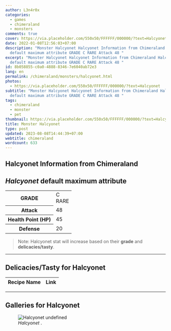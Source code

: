 ```yaml
---
author: L3n4r0x
categories:
  - games
  - chimeraland
  - monsters
comments: true
cover: https://via.placeholder.com/550x50/FFFFFF/000000/?text=Halcyonet
date: 2022-01-08T12:56:03+07:00
description: "Monster Halcyonet Halcyonet Information from Chimeraland Halcyonet
  default maximum attribute GRADE C RARE Attack 48 "
excerpt: "Monster Halcyonet Halcyonet Information from Chimeraland Halcyonet
  default maximum attribute GRADE C RARE Attack 48 "
id: 8b058855-c0a0-4888-8346-7e6040ab72e3
lang: en
permalink: /chimeraland/monsters/halcyonet.html
photos:
  - https://via.placeholder.com/550x50/FFFFFF/000000/?text=Halcyonet
subtitle: "Monster Halcyonet Halcyonet Information from Chimeraland Halcyonet
  default maximum attribute GRADE C RARE Attack 48 "
tags:
  - chimeraland
  - monster
  - pet
thumbnail: https://via.placeholder.com/550x50/FFFFFF/000000/?text=Halcyonet
title: Monster Halcyonet
type: post
updated: 2023-08-08T14:44:39+07:00
webtitle: chimeraland
wordcount: 633
---
```


<link
  rel="stylesheet"
  href="https://rawcdn.githack.com/dimaslanjaka/Web-Manajemen/870a349/css/bootstrap-5-3-0-alpha3-wrapper.css"
/>
<section id="bootstrap-wrapper">
  <div data-bs-theme="dark">
    <h2>Halcyonet Information from Chimeraland</h2>
    <h2 id="attribute"><i>Halcyonet</i> default maximum attribute</h2>
    <div class="row">
      <div class="col mb-2">
        <div class="card">
          <div class="card-body">
            <table>
              <tr>
                <th>GRADE</th>
                <td>C <br /><span class="text-primary">RARE</span></td>
              </tr>
              <tr>
                <th>Attack</th>
                <td>48</td>
              </tr>
              <tr>
                <th>Health Point (HP)</th>
                <td>45</td>
              </tr>
              <tr>
                <th>Defense</th>
                <td>20</td>
              </tr>
            </table>
          </div>
        </div>
      </div>
    </div>
    <blockquote class="bd-callout bd-callout-warning">
      Note: Halcyonet stat will increase based on their <b>grade</b> and
      <b>delicacies/tasty</b>.
    </blockquote>
    <hr />
    <h2 id="delicacies">Delicacies/Tasty for Halcyonet</h2>
    <div class="card">
      <div class="card-body">
        <div class="table-responsive">
          <table class="table table-striped">
            <thead>
              <tr>
                <th>Recipe Name</th>
                <th>Link</th>
              </tr>
            </thead>
            <tbody></tbody>
          </table>
        </div>
      </div>
    </div>
    <hr />
    <div id="gallery">
      <h2>Galleries for Halcyonet</h2>
      <div class="row">
        <div class="col-lg-6 col-12">
          <figure>
            <img
              src="https://www.webmanajemen.com/undefined"
              alt="Halcyonet undefined"
            />
            <figcaption style="word-wrap: break-word">
              <i>Halcyonet</i> .
            </figcaption>
          </figure>
        </div>
      </div>
    </div>
  </div>
</section>